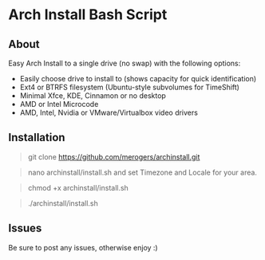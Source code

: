 # Arch Install Bash Script

## About

Easy Arch Install to a single drive (no swap) with the following options:

- Easily choose drive to install to (shows capacity for quick identification)
- Ext4 or BTRFS filesystem (Ubuntu-style subvolumes for TimeShift)
- Minimal Xfce, KDE, Cinnamon or no desktop
- AMD or Intel Microcode
- AMD, Intel, Nvidia or VMware/Virtualbox video drivers

## Installation

> git clone https://github.com/merogers/archinstall.git

> nano archinstall/install.sh and set Timezone and Locale for your area.

> chmod +x archinstall/install.sh

> ./archinstall/install.sh

## Issues

Be sure to post any issues, otherwise enjoy :)
